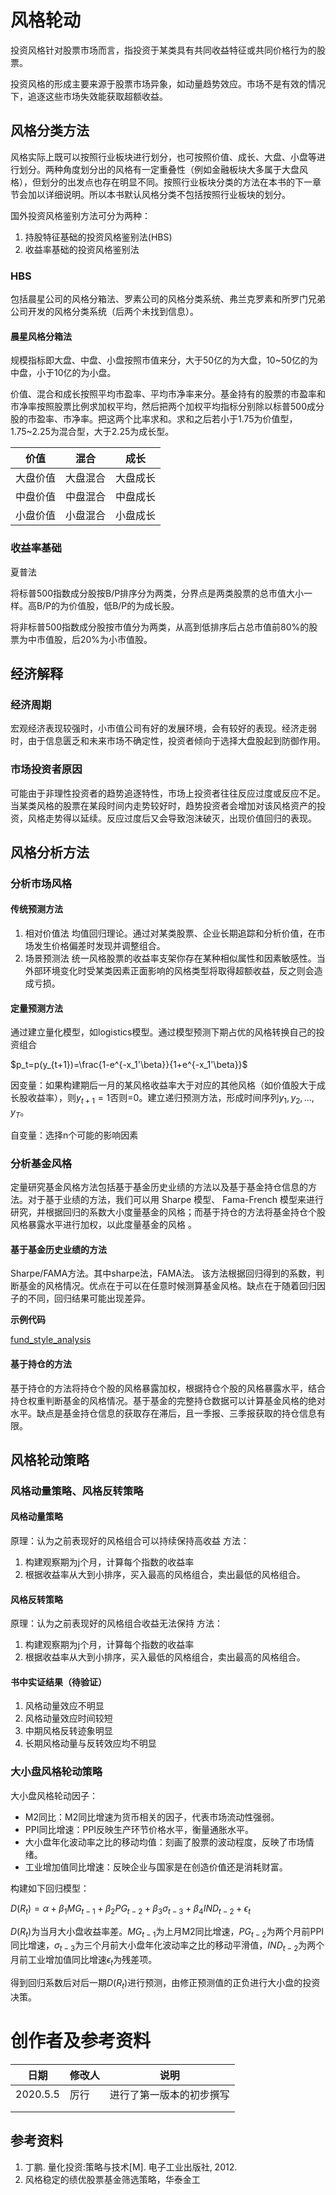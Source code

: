 # 风格轮动

投资风格针对股票市场而言，指投资于某类具有共同收益特征或共同价格行为的股票。

投资风格的形成主要来源于股票市场异象，如动量趋势效应。市场不是有效的情况下，追逐这些市场失效能获取超额收益。



## 风格分类方法

风格实际上既可以按照行业板块进行划分，也可按照价值、成长、大盘、小盘等进行划分。两种角度划分出的风格有一定重叠性（例如金融板块大多属于大盘风格），但划分的出发点也存在明显不同。按照行业板块分类的方法在本书的下一章节会加以详细说明。所以本书默认风格分类不包括按照行业板块的划分。

国外投资风格鉴别方法可分为两种：

1. 持股特征基础的投资风格鉴别法(HBS)
2. 收益率基础的投资风格鉴别法

### HBS

包括晨星公司的风格分箱法、罗素公司的风格分类系统、弗兰克罗素和所罗门兄弟公司开发的风格分类系统（后两个未找到信息）。

#### 晨星风格分箱法

规模指标即大盘、中盘、小盘按照市值来分，大于50亿的为大盘，10~50亿的为中盘，小于10亿的为小盘。

价值、混合和成长按照平均市盈率、平均市净率来分。基金持有的股票的市盈率和市净率按照股票比例求加权平均，然后把两个加权平均指标分别除以标普500成分股的市盈率、市净率。把这两个比率求和。求和之后若小于1.75为价值型，1.75~2.25为混合型，大于2.25为成长型。

| 价值     | 混合     | 成长     |
| -------- | -------- | -------- |
| 大盘价值 | 大盘混合 | 大盘成长 |
| 中盘价值 | 中盘混合 | 中盘成长 |
| 小盘价值 | 小盘混合 | 小盘成长 |



### 收益率基础

夏普法

将标普500指数成分股按B/P排序分为两类，分界点是两类股票的总市值大小一样。高B/P的为价值股，低B/P的为成长股。

将非标普500指数成分股按市值分为两类，从高到低排序后占总市值前80%的股票为中市值股，后20%为小市值股。



## 经济解释

### 经济周期

宏观经济表现较强时，小市值公司有好的发展环境，会有较好的表现。经济走弱时，由于信息匮乏和未来市场不确定性，投资者倾向于选择大盘股起到防御作用。



### 市场投资者原因

可能由于非理性投资者的趋势追逐特性，市场上投资者往往反应过度或反应不足。当某类风格的股票在某段时间内走势较好时，趋势投资者会增加对该风格资产的投资，风格走势得以延续。反应过度后又会导致泡沫破灭，出现价值回归的表现。



## 风格分析方法

### 分析市场风格

#### 传统预测方法

1. 相对价值法
   均值回归理论。通过对某类股票、企业长期追踪和分析价值，在市场发生价格偏差时发现并调整组合。
2. 场景预测法
   统一风格股票的收益率支架你存在某种相似属性和因素敏感性。当外部环境变化时受某类因素正面影响的风格类型将取得超额收益，反之则会造成亏损。

#### 定量预测方法

通过建立量化模型，如logistics模型。通过模型预测下期占优的风格转换自己的投资组合

$p_t=p(y_{t+1})=\frac{1-e^{-x_1'\beta}}{1+e^{-x_1'\beta}}$

因变量：如果构建期后一月的某风格收益率大于对应的其他风格（如价值股大于成长股收益率），则$y_{t+1}=1$否则=0。建立递归预测方法，形成时间序列$y_1,y_2,...,y_T$。

自变量：选择n个可能的影响因素

### 分析基金风格

定量研究基金风格方法包括基于基金历史业绩的方法以及基于基金持仓信息的方法。对于基于业绩的方法，我们可以用 Sharpe 模型、 Fama-French 模型来进行研究，并根据回归的系数大小度量基金的风格；而基于持仓的方法将基金持仓个股风格暴露水平进行加权，以此度量基金的风格  。

#### 基于基金历史业绩的方法

Sharpe/FAMA方法。其中sharpe法，FAMA法。
该方法根据回归得到的系数，判断基金的风格情况。优点在于可以在任意时候测算基金风格。缺点在于随着回归因子的不同，回归结果可能出现差异。

**示例代码**

[fund_style_analysis](/fund_style_analysis_lx.html)

#### 基于持仓的方法

基于持仓的方法将持仓个股的风格暴露加权，根据持仓个股的风格暴露水平，结合持仓权重判断基金的风格情况。基于基金的完整持仓数据可以计算基金风格的绝对水平。缺点是基金持仓信息的获取存在滞后，且一季报、三季报获取的持仓信息有限。


## 风格轮动策略

### 风格动量策略、风格反转策略

#### 风格动量策略

原理：认为之前表现好的风格组合可以持续保持高收益
方法：

1. 构建观察期为j个月，计算每个指数的收益率
2. 根据收益率从大到小排序，买入最高的风格组合，卖出最低的风格组合。

#### 风格反转策略

原理：认为之前表现好的风格组合收益无法保持
方法：

1. 构建观察期为j个月，计算每个指数的收益率
2. 根据收益率从大到小排序，买入最低的风格组合，卖出最高的风格组合。

#### 书中实证结果（待验证）

1. 风格动量效应不明显
2. 风格动量效应时间较短
3. 中期风格反转迹象明显
4. 长期风格动量与反转效应均不明显

### 大小盘风格轮动策略

大小盘风格轮动因子：

* M2同比：M2同比增速为货币相关的因子，代表市场流动性强弱。
* PPI同比增速：PPI反映生产环节价格水平，衡量通胀水平。
* 大小盘年化波动率之比的移动均值：刻画了股票的波动程度，反映了市场情绪。
* 工业增加值同比增速：反映企业与国家是在创造价值还是消耗财富。

构建如下回归模型：

$D(R_t)=\alpha+\beta_1MG_{t-1}+\beta_2PG_{t-2}+\beta_3\sigma_{t-3}+\beta_4IND_{t-2}+\epsilon_t$

$D(R_t)$为当月大小盘收益率差。$MG_{t-1}$为上月M2同比增速，$PG_{t-2}$为两个月前PPI同比增速，$\sigma_{t-3}$为三个月前大小盘年化波动率之比的移动平滑值，$IND_{t-2}$为两个月前工业增加值同比增速$\epsilon_t$为残差项。

得到回归系数后对后一期$D(R_t)$进行预测，由修正预测值的正负进行大小盘的投资决策。

# 创作者及参考资料

| 日期     | 修改人 | 说明                     |
| -------- | ------ | ------------------------ |
| 2020.5.5 | 厉行   | 进行了第一版本的初步撰写 |
|          |        |                          |
|          |        |                          |



## 参考资料

1. 丁鹏. 量化投资:策略与技术[M]. 电子工业出版社, 2012.
2. 风格稳定的绩优股票基金筛选策略，华泰金工

